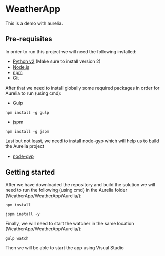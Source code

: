 # WeatherApp

This is a demo with aurelia.

Pre-requisites
--------------

In order to run this project we will need the following installed:

* [Python v2](https://www.python.org/downloads/) (Make sure to install version 2)
* [Node.js](https://nodejs.org/en/)
* [npm](https://github.com/felixrieseberg/npm-windows-upgrade)
* [Git](https://git-scm.com/)

After that we need to install globally some required packages in order for Aurelia to run (using cmd):

* Gulp
```
npm install -g gulp
```
* jspm
```
npm install -g jspm
```

Last but not least, we need to install node-gyp which will help us to build the Aurelia project

* [node-gyp](https://github.com/nodejs/node-gyp)


Getting started
----------------

After we have downloaded the repository and build the solution we will need to run the following (using cmd) in the Aurelia folder (WeatherApp/WeatherApp/Aurelia/):

```
npm install
```

```
jspm install -y
```

Finally, we will need to start the watcher in the same location (WeatherApp/WeatherApp/Aurelia/):

```
gulp watch
```

Then we will be able to start the app using Visual Studio
